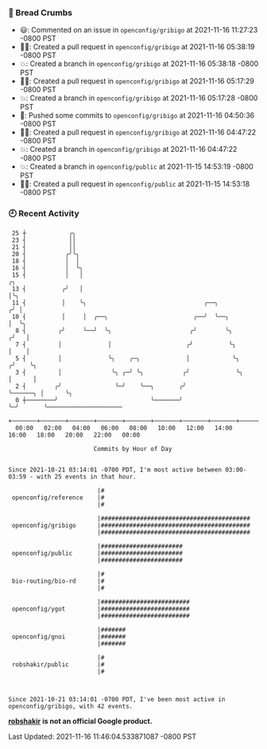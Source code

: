 ### 🍞 Bread Crumbs

 * 😃: Commented on an issue in `openconfig/gribigo` at 2021-11-16 11:27:23 -0800 PST
 * ✍🏼: Created a pull request in `openconfig/gribigo` at 2021-11-16 05:38:19 -0800 PST
 * 💥: Created a branch in `openconfig/gribigo` at 2021-11-16 05:38:18 -0800 PST
 * ✍🏼: Created a pull request in `openconfig/gribigo` at 2021-11-16 05:17:29 -0800 PST
 * 💥: Created a branch in `openconfig/gribigo` at 2021-11-16 05:17:28 -0800 PST
 * 🚢: Pushed some commits to `openconfig/gribigo` at 2021-11-16 04:50:36 -0800 PST
 * ✍🏼: Created a pull request in `openconfig/gribigo` at 2021-11-16 04:47:22 -0800 PST
 * 💥: Created a branch in `openconfig/gribigo` at 2021-11-16 04:47:22 -0800 PST
 * 💥: Created a branch in `openconfig/public` at 2021-11-15 14:53:19 -0800 PST
 * ✍🏼: Created a pull request in `openconfig/public` at 2021-11-15 14:53:18 -0800 PST

### 🕘 Recent Activity
```
 25 ┼            ╭╮
 23 ┤            ││
 21 ┤            ││
 20 ┤           ╭╯╰╮
 18 ┤           │  │
 16 ┤           │  ╰╮
 15 ┤           │   │                                                        ╭╮
 13 ┤          ╭╯   │                                                        │╰╮
 11 ┤          │    ╰╮                                 ╭──╮                 ╭╯ │
 10 ┤          │     │  ╭──╮                        ╭──╯  ╰──╮              │  ╰╮
  8 ┤         ╭╯     ╰──╯  ╰╮                      ╭╯        ╰╮            ╭╯   │
  7 ┤         │             │                     ╭╯          ╰╮           │    │
  5 ┤         │             ╰╮    ╭─╮             │            ╰╮         ╭╯    ╰╮
  3 ┤         │              ╰╮ ╭─╯ ╰╮           ╭╯             ╰╮        │      │
  2 ┤        ╭╯               ╰─╯    ╰──╮       ╭╯               ╰──────╮ │      ╰╮
  0 ┼────────╯                          ╰───────╯                       ╰─╯       ╰─────────────────────
    +───────+───────+───────+───────+───────+───────+───────+───────+───────+───────+───────+───────+────
  00:00   02:00   04:00   06:00   08:00   10:00   12:00   14:00   16:00   18:00   20:00   22:00   00:00   

						Commits by Hour of Day


Since 2021-10-21 03:14:01 -0700 PDT, I'm most active between 03:00-03:59 - with 25 events in that hour.

```



```
                         |#
 openconfig/reference    |#
                         |#

                         |##########################################
 openconfig/gribigo      |##########################################
                         |##########################################

                         |#######################
 openconfig/public       |#######################
                         |#######################

                         |#
 bio-routing/bio-rd      |#
                         |#

                         |#########################
 openconfig/ygot         |#########################
                         |#########################

                         |#######
 openconfig/gnoi         |#######
                         |#######

                         |#
 robshakir/public        |#
                         |#



Since 2021-10-21 03:14:01 -0700 PDT, I've been most active in openconfig/gribigo, with 42 events.

```
**[robshakir](mailto:robjs@google.com) is not an official Google product.**  


Last Updated: 2021-11-16 11:46:04.533871087 -0800 PST
